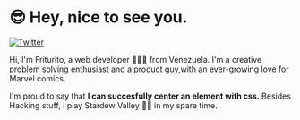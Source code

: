 # :sunglasses: Hey, nice to see you.
[![Twitter](https://img.shields.io/badge/Twitter-1DA1F2?style=for-the-badge&logo=twitter&logoColor=white)](https://twitter.com/intent/follow?screen_name=friturito)


Hi, I'm Friturito, a web developer 👨🏻‍💻 from Venezuela. I'm a creative problem solving enthusiast and a product guy,with an ever-growing love for Marvel comics.

I'm proud to say that **I can succesfully center an element with css.** Besides Hacking stuff, I play Stardew Valley 🧑‍🌾 in my spare time. 
